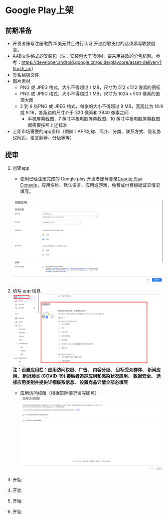 # Google Play上架

## 前期准备
- 开发者账号注册缴费25美元并且进行认证,开通谷歌支付的话须填写收款信息。
- AAB文件格式的安装包（注：安装包大于150M，要采用谷歌的分包机制。参考：<https://developer.android.google.cn/guide/playcore/asset-delivery?hl=zh_cn>）
- 签名秘钥文件
- 图片素材
  + PNG 或 JPEG 格式，大小不得超过 1 MB，尺寸为 512 x 512 像素的图标
  + PNG 或 JPEG 格式，大小不得超过 1 MB，尺寸为 1024 x 500 像素的置顶大图
  + 2 到 8 张PNG 或 JPEG 格式，每张的大小不得超过 8 MB，宽高比为 16:9 或 9:16，各条边的尺寸介于 320 像素和 3840 像素之间
    * 手机屏幕截图、7 英寸平板电脑屏幕截图、10 英寸平板电脑屏幕截图都需要按照上述标准
- 上架市场需要的app资料（例如：APP名称、简介、分类、联系方式、隐私协议网页、语言翻译、分级等等）
## 提审
1. 创建app
   - 使用已经注册完成的 Google play 开发者账号登录[Google Play Console][1]，应用名称、默认语言、应用或游戏、免费或付费根据证实情况填写。
   
    [1]:<https://play.google.com/console/developers>
    ![img.png](img.png)
2. 填写 app 信息
   ![img_1.png](img_1.png)
   **注：设置应用栏：应用访问权限、广告、 内容分级、 目标受众群体、 新闻应用、 新冠肺炎 (COVID-19) 接触者追踪应用和感染状况应用、 数据安全、 选择应用类别并提供详细联系信息、 设置商品详情全部必填项**
   - 应用访问权限（根据实际情况填写即可）
    ![img_2.png](img_2.png)
3. 开始
4. 开始
5. 开始
6. 开始